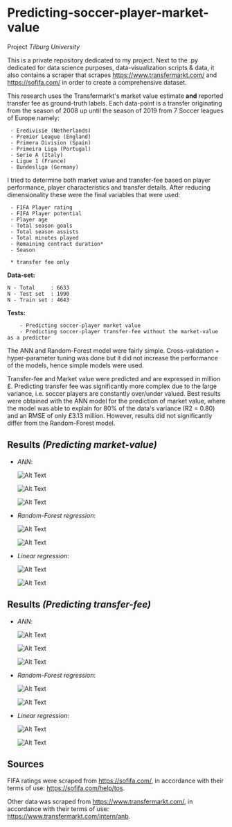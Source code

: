 # Predicting-soccer-player-market-value
 Project _Tilburg University_
 
 This is a private repository dedicated to my project.
 Next to the .py dedicated for data science purposes, data-visualization scripts & data, it also
 contains a scraper that scrapes https://www.transfermarkt.com/ and https://sofifa.com/
 in order to create a comprehensive dataset.
 
 This research uses the Transfermarkt's market value estimate
 **and** reported transfer fee as ground-truth labels.
 Each data-point is a transfer originating from the season of 2008 up until the season of 2019
 from 7 Soccer leagues of Europe namely:
 
     - Eredivisie (Netherlands)
     - Premier League (England)
     - Primera Division (Spain)
     - Primeira Liga (Portugal)
     - Serie A (Italy)
     - Ligue 1 (France)
     - Bundesliga (Germany)
 
 I tried to determine both market value and transfer-fee based on player performance,
 player characteristics and transfer details.
 After reducing dimensionality these were the final variables that were used:
 
     - FIFA Player rating
     - FIFA Player potential
     - Player age
     - Total season goals
     - Total season assists
     - Total minutes played
     - Remaining contract duration*
     - Season
     
     * transfer fee only
 

 **Data-set:**
 
    N - Total     : 6633
    N - Test set  : 1990
    N - Train set : 4643
    
    
 **Tests:**
    
        - Predicting soccer-player market value
        - Predicting soccer-player transfer-fee without the market-value as a predictor

The ANN and Random-Forest model were fairly simple. Cross-validation + hyper-parameter tuning was done but it did not increase the performance of the models, hence simple models were used.

Transfer-fee and Market value were predicted and are expressed in million £. Predicting transfer fee was significantly more complex due to the large variance, i.e. soccer players are constantly over/under valued. Best results were obtained with the ANN model for the prediction of market value, where the model was able to explain for 80% of the data's variance (R2 = 0.80) and an RMSE of only £3.13 million. However, results did not significantly differ from the Random-Forest model.

 ## **Results** _(Predicting market-value)_
 

 - *ANN*:
 
     ![Alt Text](https://github.com/RZME/Predicting-soccer-player-market-value/blob/master/results_market_value/ANN-R2-plot.png?raw=true)
     
     ![Alt Text](https://github.com/RZME/Predicting-soccer-player-market-value/blob/master/results_market_value/ANN-error-distribution.png?raw=true)
     
     ![Alt Text](https://github.com/RZME/Predicting-soccer-player-market-value/blob/master/results_market_value/ANN-loss-vs-epochs.png?raw=true)
             
 - *Random-Forest regression*:
 
     ![Alt Text](https://github.com/RZME/Predicting-soccer-player-market-value/blob/master/results_market_value/Random-Forest-regression-R2-plot.png?raw=true)
     
     ![Alt Text](https://github.com/RZME/Predicting-soccer-player-market-value/blob/master/results_market_value/Random-Forest-regression-error-distribution.png?raw=true)
          
 - *Linear regression*:
 
     ![Alt Text](https://github.com/RZME/Predicting-soccer-player-market-value/blob/master/results_market_value/Linear-regression-R2-plot.png?raw=true)
     
     ![Alt Text](https://github.com/RZME/Predicting-soccer-player-market-value/blob/master/results_market_value/Linear-regression-error-distribution.png?raw=true)
         

## **Results** _(Predicting transfer-fee)_

 - *ANN*:
 
     ![Alt Text](https://github.com/RZME/Predicting-soccer-player-market-value/blob/master/results_transfer_fee/ANN-R2-plot.png?raw=true)
     
     ![Alt Text](https://github.com/RZME/Predicting-soccer-player-market-value/blob/master/results_transfer_fee/ANN-error-distribution.png?raw=true)
    
     ![Alt Text](https://github.com/RZME/Predicting-soccer-player-market-value/blob/master/results_transfer_fee/ANN-loss-vs-epochs.png?raw=true)
         
 - *Random-Forest regression*:
 
     ![Alt Text](https://github.com/RZME/Predicting-soccer-player-market-value/blob/master/results_transfer_fee/Random-Forest-regression-R2-plot.png?raw=true)
     
     ![Alt Text](https://github.com/RZME/Predicting-soccer-player-market-value/blob/master/results_transfer_fee/Random-Forest-regression-error-distribution.png?raw=true)
          
 - *Linear regression*:
 
     ![Alt Text](https://github.com/RZME/Predicting-soccer-player-market-value/blob/master/results_transfer_fee/Linear-regression-R2-plot.png?raw=true)
     
     ![Alt Text](https://github.com/RZME/Predicting-soccer-player-market-value/blob/master/results_transfer_fee/Linear-regression-error-distribution.png?raw=true)
         
## Sources
FIFA ratings were scraped from https://sofifa.com/, in accordance with their terms of use: https://sofifa.com/help/tos.

Other data was scraped from https://www.transfermarkt.com/, in accordance with their terms of use: https://www.transfermarkt.com/intern/anb.


